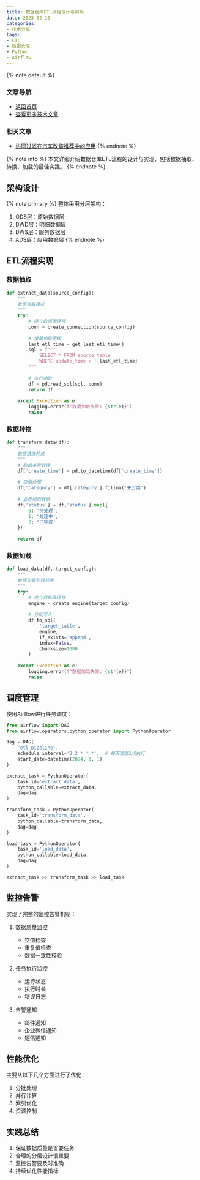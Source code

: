 ```yaml
---
title: 数据仓库ETL流程设计与实现
date: 2025-02-10
categories: 
- 技术分享
tags:
- ETL
- 数据仓库
- Python
- Airflow
---
```


{% note default %}
### 文章导航
- [返回首页](/)
- [查看更多技术文章](/categories/技术分享/)

### 相关文章
- [协同过滤在汽车改装推荐中的应用](/2025/02/09/collaborative-filtering/)
{% endnote %}

{% note info %}
本文详细介绍数据仓库ETL流程的设计与实现，包括数据抽取、转换、加载的最佳实践。
{% endnote %}

## 架构设计

{% note primary %}
整体采用分层架构：
1. ODS层：原始数据层
2. DWD层：明细数据层
3. DWS层：服务数据层
4. ADS层：应用数据层
{% endnote %}

## ETL流程实现

### 数据抽取
```python
def extract_data(source_config):
    """
    数据抽取模块
    """
    try:
        # 建立数据源连接
        conn = create_connection(source_config)
        
        # 增量抽取逻辑
        last_etl_time = get_last_etl_time()
        sql = f"""
            SELECT * FROM source_table 
            WHERE update_time > '{last_etl_time}'
        """
        
        # 执行抽取
        df = pd.read_sql(sql, conn)
        return df
    
    except Exception as e:
        logging.error(f"数据抽取失败: {str(e)}")
        raise
```

### 数据转换
```python
def transform_data(df):
    """
    数据清洗转换
    """
    # 数据类型转换
    df['create_time'] = pd.to_datetime(df['create_time'])
    
    # 空值处理
    df['category'] = df['category'].fillna('未分类')
    
    # 业务规则转换
    df['status'] = df['status'].map({
        0: '待处理',
        1: '处理中',
        2: '已完成'
    })
    
    return df
```

### 数据加载
```python
def load_data(df, target_config):
    """
    数据加载到目标表
    """
    try:
        # 建立目标库连接
        engine = create_engine(target_config)
        
        # 分批写入
        df.to_sql(
            'target_table',
            engine,
            if_exists='append',
            index=False,
            chunksize=1000
        )
        
    except Exception as e:
        logging.error(f"数据加载失败: {str(e)}")
        raise
```

## 调度管理

使用Airflow进行任务调度：

```python
from airflow import DAG
from airflow.operators.python_operator import PythonOperator

dag = DAG(
    'etl_pipeline',
    schedule_interval='0 2 * * *',  # 每天凌晨2点执行
    start_date=datetime(2024, 1, 1)
)

extract_task = PythonOperator(
    task_id='extract_data',
    python_callable=extract_data,
    dag=dag
)

transform_task = PythonOperator(
    task_id='transform_data',
    python_callable=transform_data,
    dag=dag
)

load_task = PythonOperator(
    task_id='load_data',
    python_callable=load_data,
    dag=dag
)

extract_task >> transform_task >> load_task
```

## 监控告警

实现了完整的监控告警机制：

1. 数据质量监控
   - 空值检查
   - 重复值检查
   - 数据一致性校验

2. 任务执行监控
   - 运行状态
   - 执行时长
   - 错误日志

3. 告警通知
   - 邮件通知
   - 企业微信通知
   - 短信通知

## 性能优化

主要从以下几个方面进行了优化：

1. 分批处理
2. 并行计算
3. 索引优化
4. 资源控制

## 实践总结

1. 保证数据质量是首要任务
2. 合理的分层设计很重要
3. 监控告警要及时准确
4. 持续优化性能指标 